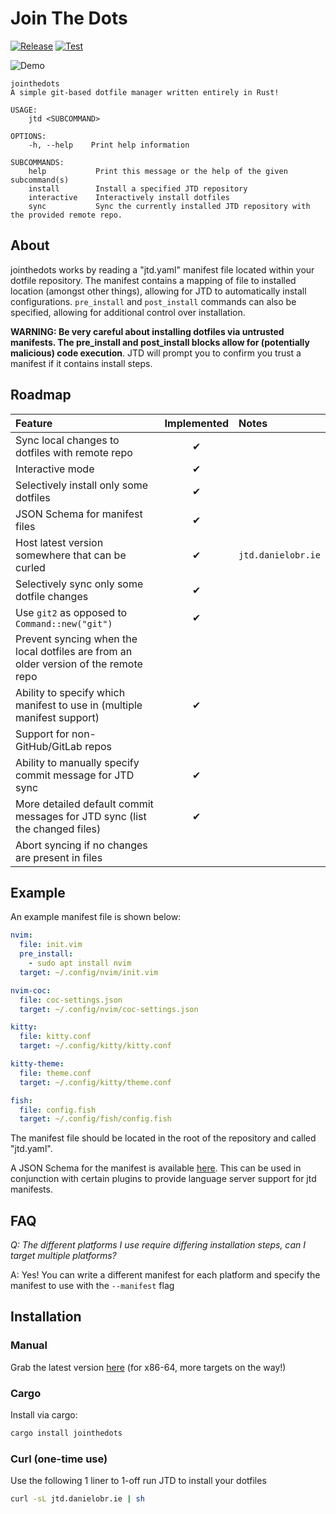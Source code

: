 # Join The Dots

[![Release](https://github.com/dob9601/jointhedots/actions/workflows/release.yml/badge.svg)](https://github.com/dob9601/jointhedots/actions/workflows/release.yml)
[![Test](https://github.com/dob9601/jointhedots/actions/workflows/test.yml/badge.svg)](https://github.com/dob9601/jointhedots/actions/workflows/test.yml)

![Demo](https://user-images.githubusercontent.com/24723950/152683893-eca67fa3-96bd-4c79-9cf4-a1283a73b61d.gif)
```
jointhedots 
A simple git-based dotfile manager written entirely in Rust!

USAGE:
    jtd <SUBCOMMAND>

OPTIONS:
    -h, --help    Print help information

SUBCOMMANDS:
    help           Print this message or the help of the given subcommand(s)
    install        Install a specified JTD repository
    interactive    Interactively install dotfiles
    sync           Sync the currently installed JTD repository with the provided remote repo.
```

## About

jointhedots works by reading a "jtd.yaml" manifest file located within your dotfile repository. The manifest contains a mapping of file to installed location (amongst other things), allowing for JTD to automatically install configurations. `pre_install` and `post_install` commands can also be specified, allowing for additional control over installation.

**WARNING: Be very careful about installing dotfiles via untrusted manifests. The pre_install and post_install blocks allow for (potentially malicious) code execution**. JTD will prompt you to confirm you trust a manifest if it contains install steps.

## Roadmap
| Feature                                                                              | Implemented |       Notes        |
| :---                                                                                 |    :---:    | :---               |
| Sync local changes to dotfiles with remote repo                                      |      ✔      |                    |
| Interactive mode                                                                     |      ✔      |                    |
| Selectively install only some dotfiles                                               |      ✔      |                    |
| JSON Schema for manifest files                                                       |      ✔      |                    |
| Host latest version somewhere that can be curled                                     |      ✔      | `jtd.danielobr.ie` |
| Selectively sync only some dotfile changes                                           |      ✔      |                    |
| Use `git2` as opposed to `Command::new("git")`                                       |      ✔      |                    |
| Prevent syncing when the local dotfiles are from an older version of the remote repo |             |                    |
| Ability to specify which manifest to use in (multiple manifest support)              |      ✔      |                    |
| Support for non-GitHub/GitLab repos                                                  |             |                    |
| Ability to manually specify commit message for JTD sync                              |      ✔      |                    |
| More detailed default commit messages for JTD sync (list the changed files)          |      ✔      |                    |
| Abort syncing if no changes are present in files                                     |             |                    |

## Example

An example manifest file is shown below:
```yaml
nvim:
  file: init.vim
  pre_install:
    - sudo apt install nvim
  target: ~/.config/nvim/init.vim

nvim-coc:
  file: coc-settings.json
  target: ~/.config/nvim/coc-settings.json

kitty:
  file: kitty.conf
  target: ~/.config/kitty/kitty.conf

kitty-theme:
  file: theme.conf
  target: ~/.config/kitty/theme.conf

fish:
  file: config.fish
  target: ~/.config/fish/config.fish
```
The manifest file should be located in the root of the repository and called "jtd.yaml".

A JSON Schema for the manifest is available [here](https://github.com/dob9601/jointhedots/blob/master/src/dotfile_schema.json). This can be used in conjunction with certain plugins to provide language server support for jtd manifests.

## FAQ

*Q: The different platforms I use require differing installation steps, can I target multiple platforms?*

A: Yes! You can write a different manifest for each platform and specify the manifest to use with the `--manifest` flag

## Installation

### Manual
Grab the latest version [here](https://github.com/dob9601/jointhedots/releases/latest/download/jtd) (for x86-64, more targets on the way!)
### Cargo
Install via cargo:
```sh
cargo install jointhedots
```
### Curl (one-time use)
Use the following 1 liner to 1-off run JTD to install your dotfiles
```sh
curl -sL jtd.danielobr.ie | sh
```
